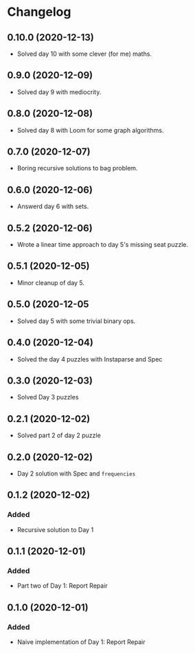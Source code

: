 # Changelog

## 0.10.0 (2020-12-13)

- Solved day 10 with some clever (for me) maths.

## 0.9.0 (2020-12-09)

- Solved day 9 with mediocrity.

## 0.8.0 (2020-12-08)

- Solved day 8 with Loom for some graph algorithms.

## 0.7.0 (2020-12-07)

- Boring recursive solutions to bag problem.

## 0.6.0 (2020-12-06)

- Answerd day 6 with sets.

## 0.5.2 (2020-12-06)

- Wrote a linear time approach to day 5's missing seat puzzle.

## 0.5.1 (2020-12-05)

- Minor cleanup of day 5.

## 0.5.0 (2020-12-05

- Solved day 5 with some trivial binary ops.

## 0.4.0 (2020-12-04)

- Solved the day 4 puzzles with Instaparse and Spec

## 0.3.0 (2020-12-03)

- Solved Day 3 puzzles

## 0.2.1 (2020-12-02)

- Solved part 2 of day 2 puzzle

## 0.2.0 (2020-12-02)

- Day 2 solution with Spec and `frequencies`

## 0.1.2 (2020-12-02)

### Added

- Recursive solution to Day 1

## 0.1.1 (2020-12-01)

### Added

- Part two of Day 1: Report Repair

## 0.1.0 (2020-12-01)

### Added

- Naive implementation of Day 1: Report Repair
